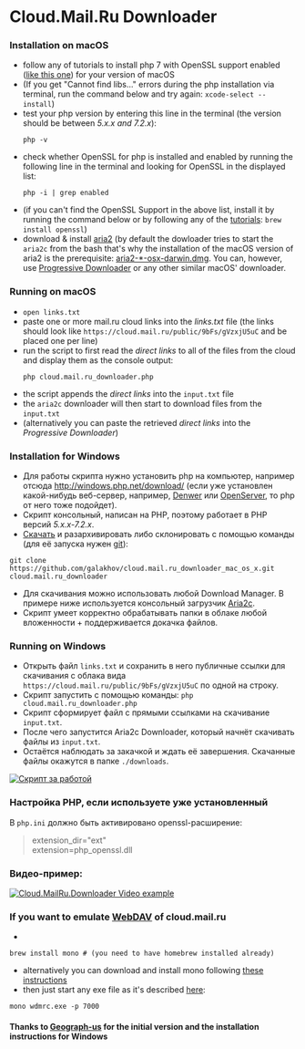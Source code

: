 # Cloud.Mail.Ru Downloader

### Installation on macOS

- follow any of tutorials to install php 7 with OpenSSL support enabled ([like this one](https://medium.com/@crmcmullen/how-to-install-php-on-macos-10-13-high-sierra-and-10-14-mojave-using-homebrew-and-pecl-ef2276db3d62)) for your version of macOS
- (If you get "Cannot find libs..." errors during the php installation via terminal, run the command below and try again:
  `xcode-select --install`)
- test your php version by entering this line in the terminal (the version should be between _5.x.x and 7.2.x_):
  ```console
  php -v
  ```
- check whether OpenSSL for php is installed and enabled by running the following line in the terminal and looking for OpenSSL in the displayed list:
  ```console
  php -i | grep enabled
  ```
- (if you can't find the OpenSSL Support in the above list, install it by running the command below or by following any of the [tutorials](https://medium.com/this-old-code/installing-php-7-2-bc779b23dce8):
  `brew install openssl`)
- download & install [aria2](https://github.com/aria2/aria2/releases/) (by default the dowloader tries to start the `aria2c` from the bash that's why the installation of the macOS version of aria2 is the prerequisite: [aria2-\*-osx-darwin.dmg](https://github.com/aria2/aria2/releases/). You can, however, use [Progressive Downloader](https://www.macpsd.net) or any other similar macOS' downloader.

### Running on macOS

- `open links.txt`
- paste one or more mail.ru cloud links into the _links.txt_ file (the links should look like `https://cloud.mail.ru/public/9bFs/gVzxjU5uC` and be placed one per line)
- run the script to first read the _direct links_ to all of the files from the cloud and display them as the console output:
  ```console
  php cloud.mail.ru_downloader.php
  ```
- the script appends the _direct links_ into the `input.txt` file
- the `aria2c` downloader will then start to download files from the `input.txt`
- (alternatively you can paste the retrieved _direct links_ into the _Progressive Downloader_)

### Installation for Windows

- Для работы скрипта нужно установить php на компьютер, например отсюда http://windows.php.net/download/ (если уже установлен какой-нибудь веб-сервер, например, [Denwer](http://www.denwer.ru/) или [OpenServer](http://open-server.ru/), то php от него тоже подойдет).
- Скрипт консольный, написан на PHP, поэтому работает в PHP версий _5.x.x-7.2.x_.
- [Скачать](https://github.com/galakhov/cloud.mail.ru_downloader_mac_os_x/archive/master.zip) и разархивировать либо склонировать с помощью команды (для её запуска нужен [git](https://git-scm.com/download/win)):

```console
git clone https://github.com/galakhov/cloud.mail.ru_downloader_mac_os_x.git cloud.mail.ru_downloader
```

- Для скачивания можно использовать любой Download Manager. В примере ниже используется консольный загрузчик [Aria2c](https://aria2.github.io/).
- Скрипт умеет корректно обрабатывать папки в облаке любой вложенности + поддерживается докачка файлов.

### Running on Windows

- Открыть файл `links.txt` и сохранить в него публичные ссылки для скачивания с облака вида `https://cloud.mail.ru/public/9bFs/gVzxjU5uC` по одной на строку.
- Скрипт запустить с помощью команды: `php cloud.mail.ru_downloader.php`
- Скрипт сформирует файл с прямыми ссылками на скачивание `input.txt`.
- После чего запустится Aria2c Downloader, который начнёт скачивать файлы из `input.txt`.
- Остаётся наблюдать за закачкой и ждать её завершения. Скачанные файлы окажутся в папке `./downloads`.

[![Скрипт за работой](image.png)](image.png)

### Настройка PHP, если используете уже установленный

В `php.ini` должно быть активировано openssl-расширение:

> extension_dir="ext"\
> extension=php_openssl.dll

### Видео-пример:

[![Cloud.MailRu.Downloader Video example](https://img.youtube.com/vi/WnJyXEdEqfI/0.jpg)](https://www.youtube.com/watch?v=WnJyXEdEqfI)

### If you want to emulate [WebDAV](https://github.com/yar229/WebDavMailRuCloud) of cloud.mail.ru

-

```console
brew install mono # (you need to have homebrew installed already)
```

- alternatively you can download and install mono following [these instructions](https://www.mono-project.com/docs/about-mono/supported-platforms/macos/)
- then just start any exe file as it's described [here](https://github.com/yar229/WebDavMailRuCloud#mac-os-x):

```console
mono wdmrc.exe -p 7000
```

#### Thanks to [Geograph-us](https://github.com/Geograph-us/Cloud-Mail.Ru-Downloader) for the initial version and the installation instructions for Windows
